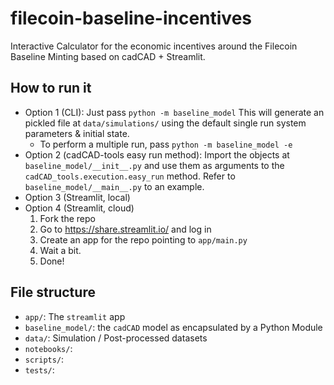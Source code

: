 # filecoin-baseline-incentives
Interactive Calculator for the economic incentives around the Filecoin Baseline Minting based on cadCAD + Streamlit.

## How to run it

- Option 1 (CLI): Just pass `python -m baseline_model`
This will generate an pickled file at `data/simulations/` using the default single run
system parameters & initial state.
    - To perform a multiple run, pass `python -m baseline_model -e`
- Option 2 (cadCAD-tools easy run method): Import the objects at `baseline_model/__init__.py`
and use them as arguments to the `cadCAD_tools.execution.easy_run` method. Refer to `baseline_model/__main__.py` to an example.
- Option 3 (Streamlit, local)
- Option 4 (Streamlit, cloud)
    1. Fork the repo
    2. Go to https://share.streamlit.io/ and log in
    3. Create an app for the repo pointing to `app/main.py`
    4. Wait a bit.
    5. Done!
## File structure

- `app/`: The `streamlit` app
- `baseline_model/`: the `cadCAD` model as encapsulated by a Python Module
- `data/`: Simulation / Post-processed datasets
- `notebooks/`: 
- `scripts/`: 
- `tests/`: 